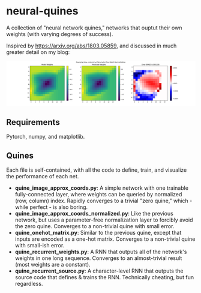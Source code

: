 # neural-quines
A collection of "neural network quines," networks that ouptut their own weights (with varying degrees of success).

Inspired by https://arxiv.org/abs/1803.05859, and discussed in much greater detail on my blog: <link>


![A plot comparing neural network output to the network's own weights.](https://github.com/evanfletcher42/neural-quines/blob/main/figures/img_approx_bn_1.png)

## Requirements
Pytorch, numpy, and matplotlib.  

## Quines

Each file is self-contained, with all the code to define, train, and visualize the performance of each net.  

 - **quine_image_approx_coords.py**: A simple network with one trainable fully-connected layer, where weights can be queried by normalized (row, column) index.  Rapidly converges to a trivial "zero quine," which - while perfect - is also boring.  
 - **quine_image_approx_coords_normalized.py**: Like the previous network, but uses a parameter-free normalization layer to forcibly avoid the zero quine.  Converges to a non-trivial quine with small error.  
 - **quine_onehot_matrix.py**: Similar to the previous quine, except that inputs are encoded as a one-hot matrix.  Converges to a non-trivial quine with small-ish error.
 - **quine_recurrent_weights.py**: A RNN that outputs all of the network's weights in one long sequence.  Converges to an almost-trivial result (most weights are a constant).  
 - **quine_recurrent_source.py**: A character-level RNN that outputs the source code that defines & trains the RNN.  Technically cheating, but fun regardless.  
